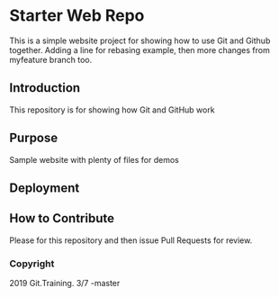 # Starter Web Repo

This is a simple website project for showing how to use Git and Github together.
Adding a line for rebasing example, then more changes from myfeature branch too.

## Introduction
This repository is for showing how Git and GitHub work

## Purpose

Sample website with plenty of files for demos

## Deployment

## How to Contribute

Please for this repository and then issue Pull Requests for review.

### Copyright

2019 Git.Training. 3/7 -master